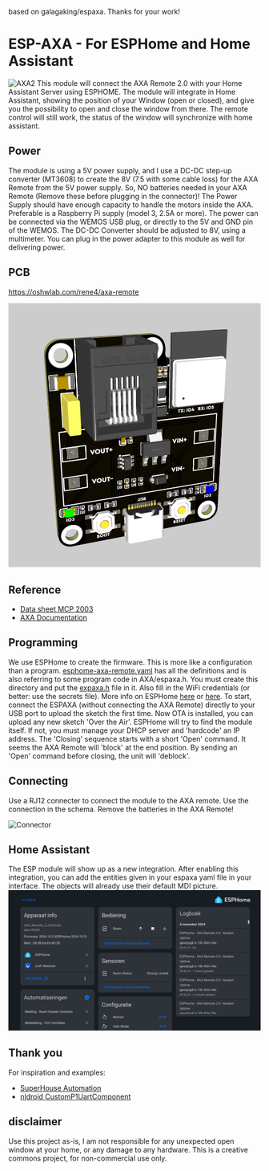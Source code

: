 based on galagaking/espaxa. Thanks for your work!

# ESP-AXA - For ESPHome and Home Assistant
![AXA2](https://github.com/Baanaaana/espaxa/blob/master/docs/IMG_0939.jpeg)
This module will connect the AXA Remote 2.0 with your Home Assistant Server using ESPHOME. The module will integrate in Home Assistant, showing the position of your Window (open or closed), and give you the possibility to open and close the window from there. The remote control will still work, the status of the window will synchronize with home assistant.
## Power
The module is using a 5V power supply, and I use a DC-DC step-up converter (MT3608) to create the 8V (7.5 with some cable loss) for the AXA Remote from the 5V power supply. So, NO batteries needed in your AXA Remote (Remove these before plugging in the connector)! The Power Supply should have enough capacity to handle the motors inside the AXA. Preferable is a Raspberry Pi supply (model 3, 2.5A or more). The power can be connected via the WEMOS USB plug, or directly to the 5V and GND pin of the WEMOS. The DC-DC Converter should be adjusted to 8V, using a multimeter. You can plug in the power adapter to this module as well for delivering power.
## PCB
https://oshwlab.com/rene4/axa-remote

![3D_PCB](https://github.com/Baanaaana/espaxa/blob/master/docs/3D_PCB.png)
## Reference
- [Data sheet MCP 2003](http://ww1.microchip.com/downloads/en/devicedoc/22230a.pdf)
- [AXA Documentation](http://files.domoticaforum.eu/uploads/Axa/AXA%20Remote%202%20domotica%20English%202012nov_V2.pdf)
## Programming
We use ESPHome to create the firmware. This is more like a configuration than a program. [esphome-axa-remote.yaml](https://github.com/baanaaana/espaxa/blob/master/esphome-axa-remote.yaml) has all the definitions and is also referring to some program code in AXA/espaxa.h. You must create this directory and put the [expaxa.h](https://github.com/baanaaana/espaxa/blob/master/AXA/espaxa.h) file in it. Also fill in the WiFi credentials (or better: use the secrets file). More info on ESPHome
[here](https://esphome.io/) or [here](https://www.galagaking.org/2019/11/05/esphome-workshop/). To start, connect the ESPAXA (without connecting the AXA Remote) directly to your USB port to upload the sketch the first time. Now OTA is installed, you can upload any new sketch 'Over the Air'. ESPHome will try to find the module itself. If not, you must manage your DHCP server and 'hardcode' an IP address. The 'Closing' sequence starts with a short 'Open' command. It seems the AXA Remote will 'block' at the end position. By sending an 'Open' command before closing, the unit will 'deblock'.
## Connecting
Use a RJ12 connecter to connect the module to the AXA remote. Use the connection in the schema. Remove the batteries in the AXA Remote!

![Connector](https://github.com/galagaking/espaxa/blob/master/docs/20200831_155821.jpg)
## Home Assistant
The ESP module will show up as a new integration. After enabling this integration, you can add the entities given in your espaxa yaml file in your interface. The objects will already use their default MDI picture.
![Home Assitant](https://github.com/Baanaaana/espaxa/blob/master/docs/homeassistant_esphome.png)
## Thank you
For inspiration and examples:
- [SuperHouse Automation](https://github.com/SuperHouse/)
- [nldroid CustomP1UartComponent](https://github.com/nldroid/CustomP1UartComponent)
## disclaimer
Use this project as-is, I am not responsible for any unexpected open window at your home, or any damage to any hardware. This is a creative commons project, for non-commercial use only.
